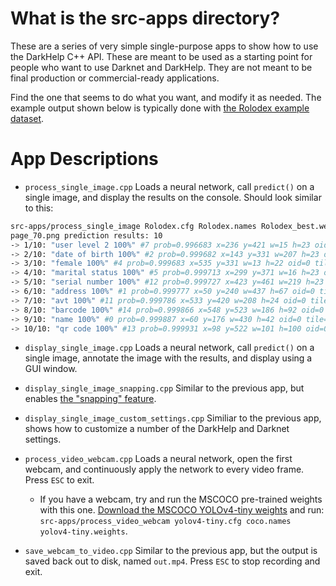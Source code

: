 # What is the src-apps directory?

These are a series of very simple single-purpose apps to show how to use the DarkHelp C++ API.  These are meant to be used as a starting point for people who want to use Darknet and DarkHelp.  They are not meant to be final production or commercial-ready applications.

Find the one that seems to do what you want, and modify it as needed.  The example output shown below is typically done with [the Rolodex example dataset](https://www.ccoderun.ca/programming/2023-11-06_Rolodex/).

# App Descriptions

* `process_single_image.cpp`  Loads a neural network, call `predict()` on a single image, and display the results on the console.  Should look similar to this:
```bash
src-apps/process_single_image Rolodex.cfg Rolodex.names Rolodex_best.weights page_70.png
page_70.png prediction results: 10
-> 1/10: "user level 2 100%" #7 prob=0.996683 x=236 y=421 w=15 h=23 oid=0 tile=0 entries=1
-> 2/10: "date of birth 100%" #2 prob=0.999682 x=143 y=331 w=207 h=23 oid=0 tile=0 entries=1
-> 3/10: "female 100%" #4 prob=0.999683 x=535 y=331 w=13 h=22 oid=0 tile=0 entries=1
-> 4/10: "marital status 100%" #5 prob=0.999713 x=299 y=371 w=16 h=23 oid=0 tile=0 entries=1
-> 5/10: "serial number 100%" #12 prob=0.999727 x=423 y=461 w=219 h=23 oid=0 tile=0 entries=1
-> 6/10: "address 100%" #1 prob=0.999777 x=50 y=240 w=437 h=67 oid=0 tile=0 entries=1
-> 7/10: "avt 100%" #11 prob=0.999786 x=533 y=420 w=208 h=24 oid=0 tile=0 entries=1
-> 8/10: "barcode 100%" #14 prob=0.999866 x=548 y=523 w=186 h=92 oid=0 tile=0 entries=1
-> 9/10: "name 100%" #0 prob=0.999887 x=60 y=176 w=430 h=42 oid=0 tile=0 entries=1
-> 10/10: "qr code 100%" #13 prob=0.999931 x=98 y=522 w=101 h=100 oid=0 tile=0 entries=1
```

* `display_single_image.cpp`  Loads a neural network, call `predict()` on a single image, annotate the image with the results, and display using a GUI window.

* `display_single_image_snapping.cpp`  Similar to the previous app, but enables [the "snapping" feature](https://www.ccoderun.ca/darkhelp/api/classDarkHelp_1_1Config.html#af5a408e8347469584373338271007ede).

* `display_single_image_custom_settings.cpp`  Similiar to the previous app, shows how to customize a number of the DarkHelp and Darknet settings.

* `process_video_webcam.cpp`  Loads a neural network, open the first webcam, and continuously apply the network to every video frame.  Press `ESC` to exit.
  * If you have a webcam, try and run the MSCOCO pre-trained weights with this one.  [Download the MSCOCO YOLOv4-tiny weights](https://github.com/hank-ai/darknet#mscoco-pre-trained-weights) and run:  `src-apps/process_video_webcam yolov4-tiny.cfg coco.names yolov4-tiny.weights`.

* `save_webcam_to_video.cpp` Similar to the previous app, but the output is saved back out to disk, named `out.mp4`.  Press `ESC` to stop recording and exit.
